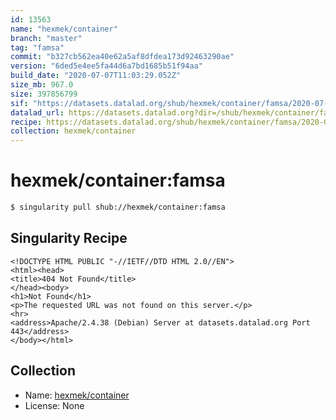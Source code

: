 ```yaml
---
id: 13563
name: "hexmek/container"
branch: "master"
tag: "famsa"
commit: "b327cb562ea40e62a5af8dfdea173d92463290ae"
version: "6ded5e4ee5fa44d6a7bd1685b51f94aa"
build_date: "2020-07-07T11:03:29.052Z"
size_mb: 967.0
size: 397856799
sif: "https://datasets.datalad.org/shub/hexmek/container/famsa/2020-07-07-b327cb56-6ded5e4e/6ded5e4ee5fa44d6a7bd1685b51f94aa.sif"
datalad_url: https://datasets.datalad.org?dir=/shub/hexmek/container/famsa/2020-07-07-b327cb56-6ded5e4e/
recipe: https://datasets.datalad.org/shub/hexmek/container/famsa/2020-07-07-b327cb56-6ded5e4e/Singularity
collection: hexmek/container
---
```


# hexmek/container:famsa

```bash
$ singularity pull shub://hexmek/container:famsa
```

## Singularity Recipe

```singularity
<!DOCTYPE HTML PUBLIC "-//IETF//DTD HTML 2.0//EN">
<html><head>
<title>404 Not Found</title>
</head><body>
<h1>Not Found</h1>
<p>The requested URL was not found on this server.</p>
<hr>
<address>Apache/2.4.38 (Debian) Server at datasets.datalad.org Port 443</address>
</body></html>
```

## Collection

 - Name: [hexmek/container](https://github.com/hexmek/container)
 - License: None


